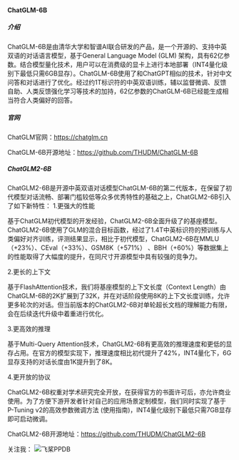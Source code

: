#### ChatGLM-6B
##### 介绍
ChatGLM-6B是由清华大学和智谱AI联合研发的产品，是一个开源的、支持中英双语的对话语言模型，基于General Language Model (GLM) 架构，具有62亿参数。结合模型量化技术，用户可以在消费级的显卡上进行本地部署（INT4量化级别下最低只需6GB显存）。ChatGLM-6B使用了和ChatGPT相似的技术，针对中文问答和对话进行了优化。经过约1T标识符的中英双语训练，辅以监督微调、反馈自助、人类反馈强化学习等技术的加持，62亿参数的ChatGLM-6B已经能生成相当符合人类偏好的回答。

##### 官网
ChatGLM官网：https://chatglm.cn

ChatGLM-6B开源地址：https://github.com/THUDM/ChatGLM-6B
##### ChatGLM2-6B
ChatGLM2-6B是开源中英双语对话模型ChatGLM-6B的第二代版本，在保留了初代模型对话流畅、部署门槛较低等众多优秀特性的基础之上，ChatGLM2-6B引入了如下新特性：
1.更强大的性能

基于ChatGLM初代模型的开发经验，ChatGLM2-6B全面升级了的基座模型。ChatGLM2-6B使用了GLM的混合目标函数，经过了1.4T中英标识符的预训练与人类偏好对齐训练，评测结果显示，相比于初代模型，ChatGLM2-6B在MMLU（+23%）、CEval（+33%）、GSM8K（+571%） 、BBH（+60%）等数据集上的性能取得了大幅度的提升，在同尺寸开源模型中具有较强的竞争力。

2.更长的上下文

基于FlashAttention技术，我们将基座模型的上下文长度（Context Length）由ChatGLM-6B的2K扩展到了32K，并在对话阶段使用8K的上下文长度训练，允许更多轮次的对话。但当前版本的ChatGLM2-6B对单轮超长文档的理解能力有限，会在后续迭代升级中着重进行优化。

3.更高效的推理

基于Multi-Query Attention技术，ChatGLM2-6B有更高效的推理速度和更低的显存占用。在官方的模型实现下，推理速度相比初代提升了42%，INT4量化下，6G显存支持的对话长度由1K提升到了8K。

4.更开放的协议

ChatGLM2-6B权重对学术研究完全开放，在获得官方的书面许可后，亦允许商业使用。为了方便下游开发者针对自己的应用场景定制模型，我们同时实现了基于P-Tuning v2的高效参数微调方法 (使用指南)，INT4量化级别下最低只需7GB显存即可启动微调。

ChatGLM2-6B开源地址：https://github.com/THUDM/ChatGLM2-6B

关注我：
![飞桨PPDB](https://ai-studio-static-online.cdn.bcebos.com/e939f12ab7034a069fb4581dec21bb233473ed75fdd543d683982921ddb69167)